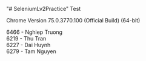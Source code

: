 "# SeleniumLv2Practice" Test  
 
Chrome Version 75.0.3770.100 (Official Build) (64-bit) 
 
6466 - Nghiep Truong  
6219 - Thu Tran  
6227 - Dai Huynh  
6279 - Tam Nguyen  
